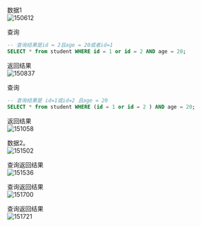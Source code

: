 <div style="text-align: center;"></div>
<!-- more -->  


数据1  
![150612](https://github.com/wuwenyishi/pages/raw/gh-pages/image/2022/23/150612.jpg)

查询  
```sql
-- 查询结果是id = 2且age = 20或者id=1
SELECT * from student WHERE id = 1 or id = 2 AND age = 20;
``` 
返回结果  
![150837](https://github.com/wuwenyishi/pages/raw/gh-pages/image/2022/23/150837.jpg)

查询  

``` sql
-- 查询结果是 id=1或id=2 且age = 20
SELECT * from student WHERE (id = 1 or id = 2 ) AND age = 20;
```  
返回结果   
![151058](https://github.com/wuwenyishi/pages/raw/gh-pages/image/2022/23/151058.jpg)  

数据2。  
![151502](https://github.com/wuwenyishi/pages/raw/gh-pages/image/2022/23/151502.jpg)  

查询返回结果  
![151536](https://github.com/wuwenyishi/pages/raw/gh-pages/image/2022/23/151536.jpg)  

查询返回结果  
![151700](https://github.com/wuwenyishi/pages/raw/gh-pages/image/2022/23/151700.jpg)

查询返回结果  
![151721](https://github.com/wuwenyishi/pages/raw/gh-pages/image/2022/23/151721.jpg)


